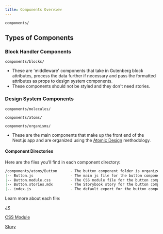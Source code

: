 ```yaml
---
title: Components Overview
---
```


`components/`

## Types of Components

### Block Handler Components

`components/blocks/`

- These are 'middleware' components that take in Gutenberg block attributes, process the data further if necessary and pass the formatted attributes as props to design system components.
- These components should not be styled and they don't need stories.

### Design System Components

`components/molecules/`

`components/atoms/`

`components/organisms/`

- These are the main components that make up the front end of the Next.js app and are organized using the [Atomic Design](https://bradfrost.com/blog/post/atomic-web-design/) methodology.

#### **Component Directories**

Here are the files you'll find in each component directory:

```bash
/components/atoms/Button      - The button component folder is organized under atoms.
|-- Button.js                 - The main js file for the button component.
|-- Button.module.css         - The CSS module file for the button component.
|-- Button.stories.mdx        - The Storybook story for the button component.
|-- index.js                  - The default export for the button component.
```

Learn more about each file:

[JS](/docs/frontend/component-js)

[CSS Module](/docs/frontend/component-css-module)

[Story](/docs/storybook/index)
